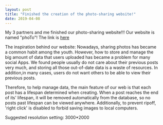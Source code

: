 ```yaml
---
layout: post
title: "Finished the creation of the photo-sharing website!"
date: 2019-04-08
---
```


My 3 partners and me finished our photo-sharing website!!! Our website is named "phoTo"! The link is [here](https://life-photo.herokuapp.com)

The inspiration behind our website:
Nowadays, sharing photos has became a common habit among the youth. 
However, how to store and manage the big amount of data that users uploaded has became a problem for many social Apps. 
We found people usually do not care about their previous posts very much, and storing all those out-of-date data is a waste of resources. 
In addition,in many cases, users do not want others to be able to view their previous posts. 

Therefore, to help manage data, the main feature of our web is that each post has a lifespan determined when creating.
When a post reaches the end of its' lifespan, it will be removed automatically from the database, so no posts past lifespan can be viewed anywhere.
Additionally, to prevent ripoff, 'right click' is disabled to forbid saving images to local computers. 


Suggested resolution setting: 3000*2000